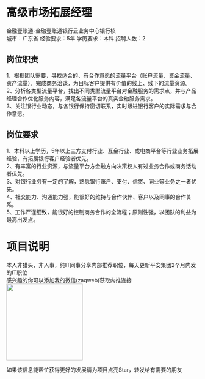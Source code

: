# 高级市场拓展经理
金融壹账通-金融壹账通银行云业务中心银行核  
城市：广东省 经验要求：5年 学历要求：本科  招聘人数：2

## 岗位职责
1、根据团队需要，寻找适合的、有合作意愿的流量平台（账户流量、资金流量、资产流量），完成商务洽谈，为目标客户提供有价值的线上、线下的流量资源。   
2、分析各类型流量平台，找出不同类型流量平台对金融服务的需求点，并与产品经理合作优化服务内容，满足各流量平台的真实金融服务需求。   
3、关注银行业动态，与各银行保持密切联系，实时跟进银行客户的实际需求与合作意愿。

## 岗位要求
1、本科以上学历，5年以上三方支付行业、互金行业、或电商平台等行业业务拓展经验，有拓展银行客户经验者优先。   
2、有丰富的行业资源，与流量平台方金融方向决策权人有过业务合作或商务活动者优先。   
3、对银行业务有一定的了解，熟悉银行账户、支付、信贷、同业等业务之一者优先。   
4、社交能力、沟通能力强，能很好的维持与合作伙伴、客户以及同事的合作关系。   
5、工作严谨细致，能很好的控制商务合作的全流程；原则性强，以团队的利益为最高出发点。

# 项目说明

本人非猎头，非人事，纯IT同事分享内部推荐职位，每天更新平安集团2个月内发的IT职位  
感兴趣的你可以添加我的微信(zaqweb)获取内推连接  
<img src="https://github.com/zaqweb/PA-IT-JOBS/blob/master/WechatICode.jpeg"  height="200" width="200">

如果该信息能帮忙获得更好的发展请为项目点亮Star，转发给有需要的朋友





